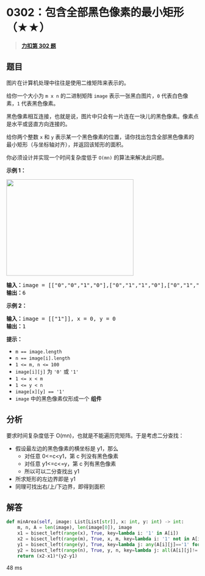 # 0302：包含全部黑色像素的最小矩形（★★）


> <u>**[力扣第 302 题](https://leetcode.cn/problems/smallest-rectangle-enclosing-black-pixels/)**</u>

## 题目

<p>图片在计算机处理中往往是使用二维矩阵来表示的。</p>

<p>给你一个大小为 <code>m x n</code> 的二进制矩阵 <code>image</code> 表示一张黑白图片，<code>0</code> 代表白色像素，<code>1</code> 代表黑色像素。</p>

<p>黑色像素相互连接，也就是说，图片中只会有一片连在一块儿的黑色像素。像素点是水平或竖直方向连接的。</p>

<p>给你两个整数 <code>x</code> 和 <code>y</code> 表示某一个黑色像素的位置，请你找出包含全部黑色像素的最小矩形（与坐标轴对齐），并返回该矩形的面积。</p>

<p>你必须设计并实现一个时间复杂度低于 <code>O(mn)</code> 的算法来解决此问题。</p>



<p><strong>示例 1：</strong></p>
<img alt="" src="https://assets.leetcode.com/uploads/2021/03/14/pixel-grid.jpg" style="width: 333px; height: 253px;" />
<pre>
<strong>输入：</strong>image = [["0","0","1","0"],["0","1","1","0"],["0","1","0","0"]], x = 0, y = 2
<strong>输出：</strong>6
</pre>

<p><strong>示例 2：</strong></p>

<pre>
<strong>输入：</strong>image = [["1"]], x = 0, y = 0
<strong>输出：</strong>1
</pre>



<p><strong>提示：</strong></p>

<ul>
<li><code>m == image.length</code></li>
<li><code>n == image[i].length</code></li>
<li><code>1 &lt;= m, n &lt;= 100</code></li>
<li><code>image[i][j]</code> 为 <code>'0'</code> 或 <code>'1'</code></li>
<li><code>1 &lt;= x &lt; m</code></li>
<li><code>1 &lt;= y &lt; n</code></li>
<li><code>image[x][y] == '1'</code></li>
<li><code>image</code> 中的黑色像素仅形成一个 <strong>组件</strong></li>
</ul>


## 分析

要求时间复杂度低于 O(mn)，也就是不能遍历完矩阵。于是考虑二分查找：
- 假设最左边的黑色像素的横坐标是 y1，那么
	- 对任意 0<=c<y1，第 c 列没有黑色像素
	- 对任意 y1<=c<=y，第 c 列有黑色像素
	- 所以可以二分查找出 y1
- 所求矩形的左边界即是 y1
- 同理可找出右/上/下边界，即得到面积


## 解答

```python
def minArea(self, image: List[List[str]], x: int, y: int) -> int:
    m, n, A = len(image), len(image[0]), image
    x1 = bisect_left(range(x), True, key=lambda i: '1' in A[i])
    x2 = bisect_left(range(m), True, x, m, key=lambda i: '1' not in A[i])
    y1 = bisect_left(range(y), True, key=lambda j: any(A[i][j]=='1' for i in range(m)))
    y2 = bisect_left(range(n), True, y, n, key=lambda j: all(A[i][j]!='1' for i in range(m)))
    return (x2-x1)*(y2-y1)
```
48 ms

